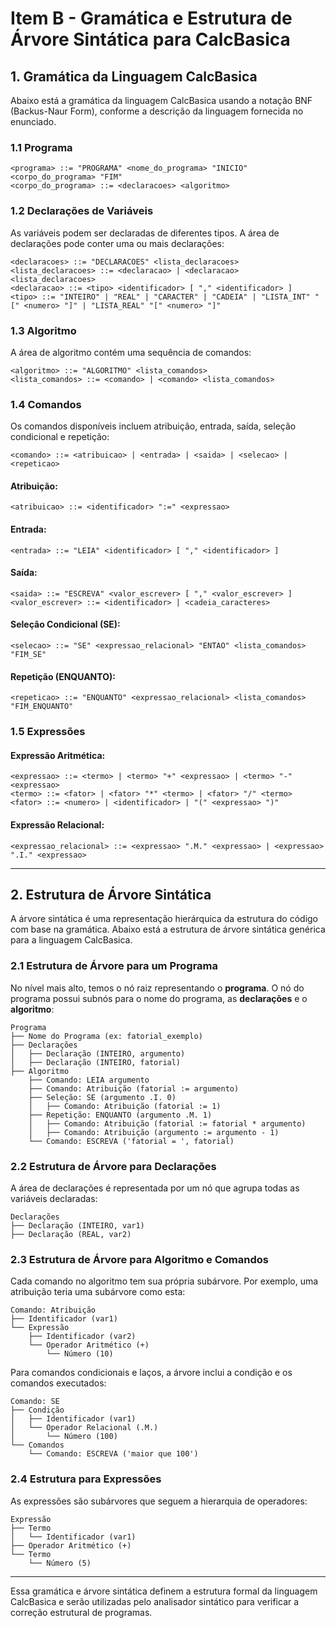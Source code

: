# Item B - Gramática e Estrutura de Árvore Sintática para CalcBasica

## 1. Gramática da Linguagem CalcBasica

Abaixo está a gramática da linguagem CalcBasica usando a notação BNF (Backus-Naur Form), conforme a descrição da linguagem fornecida no enunciado.

### 1.1 Programa

```
<programa> ::= "PROGRAMA" <nome_do_programa> "INICIO" <corpo_do_programa> "FIM"
<corpo_do_programa> ::= <declaracoes> <algoritmo>
```

### 1.2 Declarações de Variáveis

As variáveis podem ser declaradas de diferentes tipos. A área de declarações pode conter uma ou mais declarações:

```
<declaracoes> ::= "DECLARACOES" <lista_declaracoes>
<lista_declaracoes> ::= <declaracao> | <declaracao> <lista_declaracoes>
<declaracao> ::= <tipo> <identificador> [ "," <identificador> ]
<tipo> ::= "INTEIRO" | "REAL" | "CARACTER" | "CADEIA" | "LISTA_INT" "[" <numero> "]" | "LISTA_REAL" "[" <numero> "]"
```

### 1.3 Algoritmo

A área de algoritmo contém uma sequência de comandos:

```
<algoritmo> ::= "ALGORITMO" <lista_comandos>
<lista_comandos> ::= <comando> | <comando> <lista_comandos>
```

### 1.4 Comandos

Os comandos disponíveis incluem atribuição, entrada, saída, seleção condicional e repetição:

```
<comando> ::= <atribuicao> | <entrada> | <saida> | <selecao> | <repeticao>
```

#### Atribuição:

```
<atribuicao> ::= <identificador> ":=" <expressao>
```

#### Entrada:

```
<entrada> ::= "LEIA" <identificador> [ "," <identificador> ]
```

#### Saída:

```
<saida> ::= "ESCREVA" <valor_escrever> [ "," <valor_escrever> ]
<valor_escrever> ::= <identificador> | <cadeia_caracteres>
```

#### Seleção Condicional (SE):

```
<selecao> ::= "SE" <expressao_relacional> "ENTAO" <lista_comandos> "FIM_SE"
```

#### Repetição (ENQUANTO):

```
<repeticao> ::= "ENQUANTO" <expressao_relacional> <lista_comandos> "FIM_ENQUANTO"
```

### 1.5 Expressões

#### Expressão Aritmética:

```
<expressao> ::= <termo> | <termo> "+" <expressao> | <termo> "-" <expressao>
<termo> ::= <fator> | <fator> "*" <termo> | <fator> "/" <termo>
<fator> ::= <numero> | <identificador> | "(" <expressao> ")"
```

#### Expressão Relacional:

```
<expressao_relacional> ::= <expressao> ".M." <expressao> | <expressao> ".I." <expressao>
```

---

## 2. Estrutura de Árvore Sintática

A árvore sintática é uma representação hierárquica da estrutura do código com base na gramática. Abaixo está a estrutura de árvore sintática genérica para a linguagem CalcBasica.

### 2.1 Estrutura de Árvore para um Programa

No nível mais alto, temos o nó raiz representando o **programa**. O nó do programa possui subnós para o nome do programa, as **declarações** e o **algoritmo**:

```
Programa
├── Nome do Programa (ex: fatorial_exemplo)
├── Declarações
│   ├── Declaração (INTEIRO, argumento)
│   ├── Declaração (INTEIRO, fatorial)
├── Algoritmo
    ├── Comando: LEIA argumento
    ├── Comando: Atribuição (fatorial := argumento)
    ├── Seleção: SE (argumento .I. 0)
    │   ├── Comando: Atribuição (fatorial := 1)
    ├── Repetição: ENQUANTO (argumento .M. 1)
    │   ├── Comando: Atribuição (fatorial := fatorial * argumento)
    │   ├── Comando: Atribuição (argumento := argumento - 1)
    └── Comando: ESCREVA ('fatorial = ', fatorial)
```

### 2.2 Estrutura de Árvore para Declarações

A área de declarações é representada por um nó que agrupa todas as variáveis declaradas:

```
Declarações
├── Declaração (INTEIRO, var1)
├── Declaração (REAL, var2)
```

### 2.3 Estrutura de Árvore para Algoritmo e Comandos

Cada comando no algoritmo tem sua própria subárvore. Por exemplo, uma atribuição teria uma subárvore como esta:

```
Comando: Atribuição
├── Identificador (var1)
└── Expressão
    ├── Identificador (var2)
    └── Operador Aritmético (+)
        └── Número (10)
```

Para comandos condicionais e laços, a árvore inclui a condição e os comandos executados:

```
Comando: SE
├── Condição
│   ├── Identificador (var1)
│   └── Operador Relacional (.M.)
│       └── Número (100)
└── Comandos
    └── Comando: ESCREVA ('maior que 100')
```

### 2.4 Estrutura para Expressões

As expressões são subárvores que seguem a hierarquia de operadores:

```
Expressão
├── Termo
│   └── Identificador (var1)
├── Operador Aritmético (+)
└── Termo
    └── Número (5)
```

---

Essa gramática e árvore sintática definem a estrutura formal da linguagem CalcBasica e serão utilizadas pelo analisador sintático para verificar a correção estrutural de programas.
